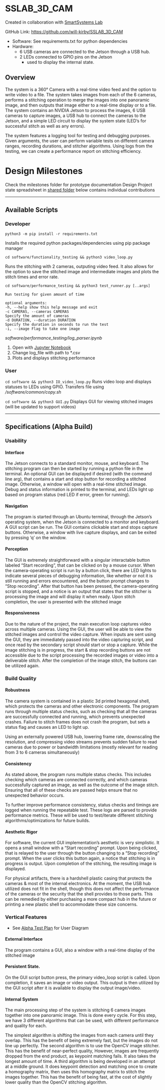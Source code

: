 # SSLAB_3D_CAM

Created in collaboration with [SmartSystems Lab](https://smartsystems.ece.ufl.edu/)

GitHub Link: https://github.com/will-kirby/SSLAB_3D_CAM

- Software: See requirements.txt for python dependencies
- Hardware:
  - 6 USB cameras are connected to the Jetson through a USB hub.
  - 2 LEDs connected to GPIO pins on the Jetson
    - used to display the internal state.

## Overview

The system is a 360° Camera with a real-time video feed and the option to write video to a file. The system takes images from each of the 6 cameras, performs a stitching operation to merge the images into one panoramic image, and then outputs that image either to a real-time display or to a file. The system contains an NVIDIA Jetson to process the images, 6 USB cameras to capture images, a USB hub to connect the cameras to the Jetson, and a simple LED circuit to display the system state (LED’s for successful stitch as well as any errors).

The system features a logging tool for testing and debugging purposes. Given arguments, the user can perform variable tests on different camera ranges, recording durations, and stitcher algorithms. Using logs from the testing, we can create a performance report on stitching efficiency.

# Design Milestones

Check the milestones folder for prototype documentation
Design Project state spreadsheet in [shared folder](https://drive.google.com/drive/folders/1t5Ism2DB_WJJuRsHaPtqMmN0DKmHnhJA?usp=sharing) below contains individual contributions

---

## Available Scripts

### Developer

`python3 -m pip install -r requirements.txt`

Installs the required python packages/dependencies using pip package manager

`cd software/functionality_testing && python3 video_loop.py`

Runs the stitching with 2 cameras, outputing video feed. It also allows for the option to save the stitched image and intermediate images and plots the stitch times and error rate.

`cd software/performance_testing && python3 test_runner.py [..args]`

```
Run testing for given amount of time

optional arguments:
-h, --help show this help message and exit
-c CAMERAS, --cameras CAMERAS
Specify the amount of cameras
-d DURATION, --duration DURATION
Specify the duration in seconds to run the test
-i, --image Flag to take one image
```

_software/performance_testing/log_parser.ipynb_

1. Open with [Jupyter Notebook](https://jupyter.org/)
2. Change log_file with path to \*.csv
3. Plots and displays stitching performance

### User

`cd software && python3 IO_video_loop.py`
Runs video loop and displays statuses to LEDs using GPIO. Transfers file using _/software/common/copy.sh_

`cd software && python3 GUI.py`
Displays GUI for viewing stitched images (will be updated to support videos)

---

## Specifications (Alpha Build)

### Usability

#### Interface

The Jetson connects to a standard monitor, mouse, and keyboard. The stitching program can then be started by running a python file in the terminal. An optional GUI can be displayed if desired (with the command line arg), that contains a start and stop button for recording a stitched image. Otherwise, a window will open with a real-time stitched image. Debug and status information is printed to the terminal, and LEDs light up based on program status (red LED if error, green for running).

#### Navigation

The program is started through an Ubuntu terminal, through the Jetson’s operating system, when the Jetson is connected to a monitor and keyboard. A GUI script can be run. The GUI contains clickable start and stops capture buttons. Otherwise, a window with live capture displays, and can be exited by pressing ‘q’ on the window.

#### Perception

The GUI is extremely straightforward with a singular interactable button labeled “Start recording”, that can be clicked on by a mouse cursor. When the camera-operating script is run by a button click, there are LED lights to indicate several pieces of debugging information, like whether or not it is still running and errors encountered, and the button prompt changes to “Stop recording”. After that button has been pressed, the camera-operating script is stopped, and a notice is an output that states that the stitcher is processing the image and will display it when ready. Upon stitch completion, the user is presented with the stitched image

#### Responsiveness

Due to the nature of the project, the main execution loop captures video across multiple cameras. Using the GUI, the user will be able to view the stitched images and control the video capture. When inputs are sent using the GUI, they are immediately passed into the video capturing script, and once read by the secondary script should start or stop a capture. While the image stitching is in progress, the start & stop recording buttons are not accessible due to the script processing the recorded images or video into a deliverable stitch. After the completion of the image stitch, the buttons can be utilized again.

### Build Quality

#### Robustness

The camera system is contained in a plastic 3d printed hexagonal shell, which protects the cameras and other electronic components. The program runs through multiple status checks, such as checking that all the cameras are successfully connected and running, which prevents unexpected crashes. Failure to stitch frames does not crash the program, but sets a status flag and causes an LED to light up.

Using an externally powered USB hub, lowering frame rate, downscaling the resolution, and compressing video streams prevents sudden failure to read cameras due to power or bandwidth limitations (mostly relevant for reading from 3 to 6 cameras simultaneously)

#### Consistency

As stated above, the program runs multiple status checks. This includes checking which cameras are connected correctly, and which cameras successfully captured an image, as well as the outcome of the image stitch. Ensuring that all of these checks are passed helps ensure that no unexpected behavior occurs.

To further improve performance consistency, status checks and timings are logged when running the repeatable test. These logs are parsed to provide performance metrics. These will be used to test/iterate different stitching algorithms/optimizations for future builds.

#### Aesthetic Rigor

For software, the current GUI implementation’s aesthetic is very simplistic. It opens a small window with a “Start recording” prompt. Upon being clicked, that is relayed to the user through the button changing to a “Stop recording” prompt. When the user clicks this button again, a notice that stitching is in progress is output. Upon completion of the stitching, the resulting image is displayed.

For physical artifacts, there is a hardshell plastic casing that protects the cameras & most of the internal electronics. At the moment, the USB hub utilized does not fit in the shell, though this does not affect the performance of the cameras or the security that the shell provides to those parts. This can be remedied by either purchasing a more compact hub in the future or printing a new plastic shell to accommodate these size concerns.

### Vertical Features

- See [Alpha Test Plan](/Milestones/Alpha_Test_Plan.pdf) for User Diagram

#### External Interface

The program contains a GUI, also a window with a real-time display of the stitched image

#### Persistent State.

On the GUI script button press, the primary video_loop script is called. Upon completion, it saves an image or video output. This output is then utilized by the GUI script after it is available to display the output image/video.

#### Internal System

The main processing step of the system is stitching 6 camera images together into one panoramic image. This is done every cycle. For this step, we have 3 different algorithms that can be used, with different performance and quality for each.

The simplest algorithm is shifting the images from each camera until they overlap. This has the benefit of being extremely fast, but the images do not line up perfectly. The second algorithm is to use the OpenCV image stitcher. This has the benefit of near-perfect quality, However, images are frequently dropped from the end product, as keypoint matching fails. It also takes the longest amount of time. A third algorithm is being developed in an attempt at a middle ground. It does keypoint detection and matching once to create a homography matrix, then uses this homography matrix to stitch the images together. This has the benefit of being fast, at the cost of slightly lower quality than the OpenCV stitching algorithm.
